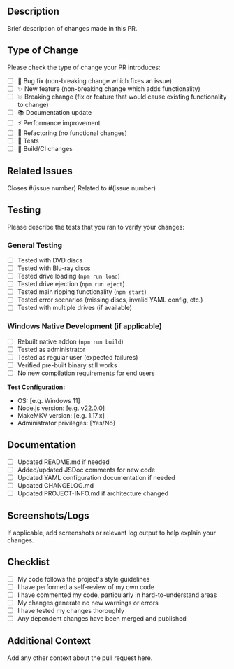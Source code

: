 ## Description

Brief description of changes made in this PR.

## Type of Change

Please check the type of change your PR introduces:

- [ ] 🐛 Bug fix (non-breaking change which fixes an issue)
- [ ] ✨ New feature (non-breaking change which adds functionality)
- [ ] 💥 Breaking change (fix or feature that would cause existing functionality to change)
- [ ] 📚 Documentation update
- [ ] ⚡ Performance improvement
- [ ] 🔧 Refactoring (no functional changes)
- [ ] 🧪 Tests
- [ ] 🔨 Build/CI changes

## Related Issues

Closes #(issue number)
Related to #(issue number)

## Testing

Please describe the tests that you ran to verify your changes:

### General Testing

- [ ] Tested with DVD discs
- [ ] Tested with Blu-ray discs
- [ ] Tested drive loading (`npm run load`)
- [ ] Tested drive ejection (`npm run eject`)
- [ ] Tested main ripping functionality (`npm start`)
- [ ] Tested error scenarios (missing discs, invalid YAML config, etc.)
- [ ] Tested with multiple drives (if available)

### Windows Native Development (if applicable)

- [ ] Rebuilt native addon (`npm run build`)
- [ ] Tested as administrator
- [ ] Tested as regular user (expected failures)
- [ ] Verified pre-built binary still works
- [ ] No new compilation requirements for end users

**Test Configuration:**

- OS: [e.g. Windows 11]
- Node.js version: [e.g. v22.0.0]
- MakeMKV version: [e.g. 1.17.x]
- Administrator privileges: [Yes/No]

## Documentation

- [ ] Updated README.md if needed
- [ ] Added/updated JSDoc comments for new code
- [ ] Updated YAML configuration documentation if needed
- [ ] Updated CHANGELOG.md
- [ ] Updated PROJECT-INFO.md if architecture changed

## Screenshots/Logs

If applicable, add screenshots or relevant log output to help explain your changes.

## Checklist

- [ ] My code follows the project's style guidelines
- [ ] I have performed a self-review of my own code
- [ ] I have commented my code, particularly in hard-to-understand areas
- [ ] My changes generate no new warnings or errors
- [ ] I have tested my changes thoroughly
- [ ] Any dependent changes have been merged and published

## Additional Context

Add any other context about the pull request here.

